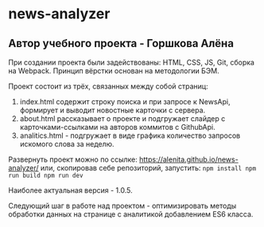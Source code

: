 # news-analyzer

## Автор учебного проекта - Горшкова Алёна

При создании проекта были задействованы: HTML, CSS, JS, Git, сборка на Webpack. 
Принцип вёрстки основан на методологии БЭМ.

Проект состоит из трёх, связанных между собой страниц: 
1. index.html содержит строку поиска и при запросе к NewsApi, формирует и выводит новостные карточки с сервера.
2. about.html рассказывает о проекте и подгружает слайдер с карточками-ссылками на авторов коммитов с GithubApi. 
3. analitics.html  - подгружает в виде графика количество запросов искомого слова за неделю.

Развернуть проект можно по ссылке: https://alenita.github.io/news-analyzer/ или, скопировав себе репозиторий, запустить: 
`npm install
npm run build
npm run dev`

Наиболее актуальная версия - 1.0.5.

Следующий шаг в работе над проектом - оптимизировать  методы обработки данных на странице с аналитикой добавлением ES6 класса.
